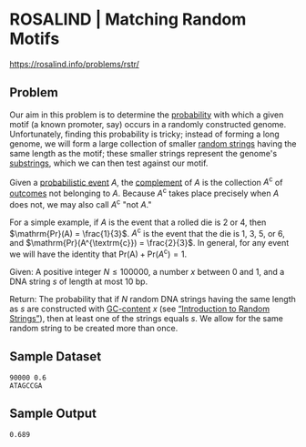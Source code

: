 # ROSALIND | Matching Random Motifs

https://rosalind.info/problems/rstr/

Problem
-------

Our aim in this problem is to determine the [probability](https://rosalind.info/glossary/probability/ "
The mathematical study of the chance of occurrence of random events, or the chance with which
a specific event will occur.") with which a given motif (a known promoter, say) occurs in a randomly constructed genome. Unfortunately, finding this probability is tricky; instead of forming a long genome, we will form a large collection of smaller [random strings](https://rosalind.info/glossary/random-string/ "A string in which each symbol has a constant probability of occurring at any position.") having the same length as the motif; these smaller strings represent the genome's [substrings](https://rosalind.info/glossary/substring/ "
A substring of a given string is a contiguous string of symbols found in the string."), which we can then test against our motif.

Given a [probabilistic event](https://rosalind.info/glossary/probabilistic-event/ "
A collection of outcomes of a random variable.") $A$, the [complement](https://rosalind.info/glossary/complementary-event/ "New term: 
The opposite collection of outcomes of a given event.") of $A$ is the collection $A^{\textrm{c}}$ of [outcomes](https://rosalind.info/glossary/outcome/ "
A possible value taken by a random variable.") not belonging to $A$. Because $A^{\textrm{c}}$ takes place precisely when $A$ does not, we may also call $A^{\textrm{c}}$ "not $A$."

For a simple example, if $A$ is the event that a rolled die is 2 or 4, then $\mathrm{Pr}(A) = \frac{1}{3}$. $A^{\textrm{c}}$ is the event that the die is 1, 3, 5, or 6, and $\mathrm{Pr}(A^{\textrm{c}}) = \frac{2}{3}$. In general, for any event we will have the identity that $\mathrm{Pr(A)} + \mathrm{Pr}(A^{\textrm{c}}) = 1$.

Given: A positive integer $N \leq 100000$, a number $x$ between 0 and 1, and a DNA string $s$ of length at most 10 bp.

Return: The probability that if $N$ random DNA strings having the same length as $s$ are constructed with [GC-content](https://rosalind.info/glossary/gc-content/ "
The percentage of cytosine and guanine bases in a strand of nucleic acid.") $x$ (see [“Introduction to Random Strings”](https://rosalind.info/problems/prob/ "“Introduction to Random Strings”")), then at least one of the strings equals $s$. We allow for the same random string to be created more than once.

Sample Dataset
--------------
```
90000 0.6
ATAGCCGA
```

Sample Output
-------------
```
0.689
```
